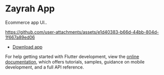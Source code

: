 # Zayrah App

Ecommerce app UI..


https://github.com/user-attachments/assets/e1d40383-b66d-44bb-804d-1f667a89ed06



- [Download app]([https://docs.flutter.dev/get-started/codelab](https://github.com/CodeWithAmmar1/Zayrah-App/releases/download/v1.0.9/app-release.apk))

For help getting started with Flutter development, view the
[online documentation](https://docs.flutter.dev/), which offers tutorials,
samples, guidance on mobile development, and a full API reference.

